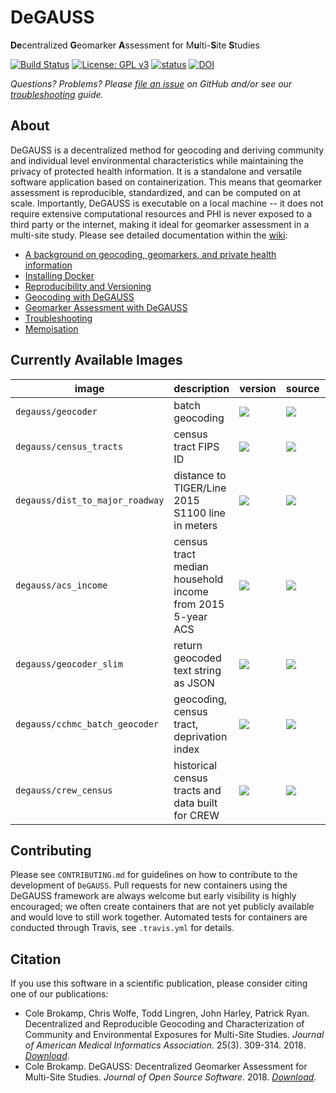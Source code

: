 # DeGAUSS

**De**centralized **G**eomarker **A**ssessment for M**u**lti-**S**ite **S**tudies  

[![Build Status](https://travis-ci.org/cole-brokamp/DeGAUSS.svg?branch=master)](https://travis-ci.org/cole-brokamp/DeGAUSS)
[![License: GPL v3](https://img.shields.io/badge/License-GPL%20v3-blue.svg)](http://www.gnu.org/licenses/gpl-3.0)
[![status](http://joss.theoj.org/papers/51cadcd9bce9b42b6164e71cf708eb81/status.svg)](http://joss.theoj.org/papers/51cadcd9bce9b42b6164e71cf708eb81)
[![DOI](https://zenodo.org/badge/79760093.svg)](https://zenodo.org/badge/latestdoi/79760093)

*Questions? Problems? Please [file an issue](https://github.com/cole-brokamp/DeGAUSS/issues/new) on GitHub and/or see our [troubleshooting](https://github.com/cole-brokamp/DeGAUSS/wiki/Troubleshooting) guide.*

## About

DeGAUSS is a decentralized method for geocoding and deriving community and individual level environmental characteristics while maintaining the privacy of protected health information. It is a standalone and versatile software application based on containerization.  This means that geomarker assessment is reproducible, standardized, and can be computed on at scale. Importantly, DeGAUSS is executable on a local machine -- it does not require extensive computational resources and PHI is never exposed to a third party or the internet, making it ideal for geomarker assessment in a multi-site study. Please see detailed documentation within the [wiki](https://github.com/cole-brokamp/DeGAUSS/wiki):

- [A background on geocoding, geomarkers, and private health information](https://github.com/cole-brokamp/DeGAUSS/wiki/Background)
- [Installing Docker](https://github.com/cole-brokamp/DeGAUSS/wiki/Installing-Docker)
- [Reproducibility and Versioning](https://github.com/cole-brokamp/DeGAUSS/wiki/Reproducibility-and-Versioning)
- [Geocoding with DeGAUSS](https://github.com/cole-brokamp/DeGAUSS/wiki/Geocoding-with-DeGAUSS)
- [Geomarker Assessment with DeGAUSS](https://github.com/cole-brokamp/DeGAUSS/wiki/Geomarker-Assessment-with-DeGAUSS)
- [Troubleshooting](https://github.com/cole-brokamp/DeGAUSS/wiki/Troubleshooting)
- [Memoisation](https://github.com/cole-brokamp/DeGAUSS/wiki/Memoisation)

## Currently Available Images

| **image** |  **description** | **version** | **source** | **build** |
|-----------|------------------|-------------|------------|------------------|
`degauss/geocoder` | batch geocoding | [![](https://img.shields.io/github/tag-date/cole-brokamp/geocoder.svg?label=&style=flat-square)](https://github.com/cole-brokamp/geocoder/releases) | [![](https://img.shields.io/github/languages/code-size/cole-brokamp/geocoder.svg?colorB=9cf&label=&logo=github&logoColor=black&style=flat-square)](https://github.com/cole-brokamp/geocoder) | [![](https://img.shields.io/docker/automated/degauss/geocoder.svg?label=&logo=docker&style=flat-square)](https://cloud.docker.com/u/degauss/repository/docker/degauss/geocoder) | 
`degauss/census_tracts`  | census tract FIPS ID | [![](https://img.shields.io/github/tag-date/cole-brokamp/DeGAUSS.svg?label=&style=flat-square)](https://github.com/cole-brokamp/DeGAUSS/releases) | [![](https://img.shields.io/github/languages/code-size/cole-brokamp/DeGAUSS.svg?colorB=9cf&label=&logo=github&logoColor=black&style=flat-square)](https://github.com/cole-brokamp/DeGAUSS/tree/master/census_tracts) | [![](https://img.shields.io/docker/automated/degauss/census_tracts.svg?label=&logo=docker&style=flat-square)](https://cloud.docker.com/u/degauss/repository/docker/degauss/census_tracts) | 
`degauss/dist_to_major_roadway` | distance to TIGER/Line 2015 S1100 line in meters | [![](https://img.shields.io/github/tag-date/cole-brokamp/DeGAUSS.svg?label=&style=flat-square)](https://github.com/cole-brokamp/DeGAUSS/releases) | [![](https://img.shields.io/github/languages/code-size/cole-brokamp/DeGAUSS.svg?colorB=9cf&label=&logo=github&logoColor=black&style=flat-square)](https://github.com/cole-brokamp/DeGAUSS/tree/master/dist_to_major_roadway) | [![](https://img.shields.io/docker/automated/degauss/dist_to_major_roadway.svg?label=&logo=docker&style=flat-square)](https://cloud.docker.com/u/degauss/repository/docker/degauss/dist_to_major_roadway) | 
`degauss/acs_income` | census tract median household income from 2015 5-year ACS | [![](https://img.shields.io/github/tag-date/cole-brokamp/DeGAUSS.svg?label=&style=flat-square)](https://github.com/cole-brokamp/DeGAUSS/releases) | [![](https://img.shields.io/github/languages/code-size/cole-brokamp/DeGAUSS.svg?colorB=9cf&label=&logo=github&logoColor=black&style=flat-square)](https://github.com/cole-brokamp/DeGAUSS/tree/master/ACS_income) | [![](https://img.shields.io/docker/automated/degauss/acs_income.svg?label=&logo=docker&style=flat-square)](https://cloud.docker.com/u/degauss/repository/docker/degauss/acs_income) | 
`degauss/geocoder_slim` | return geocoded text string as JSON | [![](https://img.shields.io/github/tag-date/cole-brokamp/geocoder_slim.svg?label=&style=flat-square)](https://github.com/cole-brokamp/geocoder_slim/releases) | [![](https://img.shields.io/github/languages/code-size/cole-brokamp/geocoder_slim.svg?colorB=9cf&label=&logo=github&logoColor=black&style=flat-square)](https://github.com/cole-brokamp/geocoder_slim) | [![](https://img.shields.io/docker/automated/degauss/geocoder_slim.svg?label=&logo=docker&style=flat-square)](https://cloud.docker.com/u/degauss/repository/docker/degauss/geocoder_slim) | 
| `degauss/cchmc_batch_geocoder` | geocoding, census tract, deprivation index | [![](https://img.shields.io/github/tag-date/cole-brokamp/cchmc_batch_geocoder.svg?label=&style=flat-square)](https://github.com/cole-brokamp/cchmc_batch_geocoder/releases) | [![](https://img.shields.io/github/languages/code-size/cole-brokamp/cchmc_batch_geocoder.svg?colorB=9cf&label=&logo=github&logoColor=black&style=flat-square)](https://github.com/cole-brokamp/cchmc_batch_geocoder) | [![](https://img.shields.io/docker/automated/degauss/cchmc_batch_geocoder.svg?label=&logo=docker&style=flat-square)](https://cloud.docker.com/u/degauss/repository/docker/degauss/cchmc_batch_geocoder) | 
`degauss/crew_census` | historical census tracts and data built for CREW | [![](https://img.shields.io/github/tag-date/cole-brokamp/crew_census.svg?label=&style=flat-square)](https://github.com/cole-brokamp/crew_census/releases) | [![](https://img.shields.io/github/languages/code-size/cole-brokamp/crew_census.svg?colorB=9cf&label=&logo=github&logoColor=black&style=flat-square)](https://github.com/cole-brokamp/crew_census) | [![Docker Repository on Quay](https://quay.io/repository/degauss/crew_census/status?token=7eaa4f26-4a6c-498f-86d9-dd0e68be5fc4")](https://quay.io/repository/degauss/crew_census)


## Contributing

Please see `CONTRIBUTING.md` for guidelines on how to contribute to the development of `DeGAUSS`. Pull requests for new containers using the DeGAUSS framework are always welcome but early visibility is highly encouraged; we often create containers that are not yet publicly available and would love to still work together. Automated tests for containers are conducted through Travis, see `.travis.yml` for details.

## Citation

If you use this software in a scientific publication, please consider citing one of our publications:

- Cole Brokamp, Chris Wolfe, Todd Lingren, John Harley, Patrick Ryan. Decentralized and Reproducible Geocoding and Characterization of Community and Environmental Exposures for Multi-Site Studies. *Journal of American Medical Informatics Association*. 25(3). 309-314. 2018. [*Download*](https://colebrokamp-website.s3.amazonaws.com/publications/Brokamp_JAMIA_2017.pdf).
- Cole Brokamp. DeGAUSS: Decentralized Geomarker Assessment for Multi-Site Studies. *Journal of Open Source Software*. 2018. [*Download*](https://colebrokamp-website.s3.amazonaws.com/publications/Brokamp_JOSS_2018.pdf).
